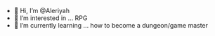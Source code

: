 - 👋 Hi, I’m @Aleriyah
- 👀 I’m interested in ... RPG
- 🌱 I’m currently learning ... how to become a dungeon/game master


<!---
Aleriyah/Aleriyah is a ✨ special ✨ repository because its `README.md` (this file) appears on your GitHub profile.
You can click the Preview link to take a look at your changes.
--->
